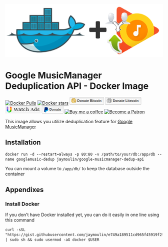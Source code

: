 ![logo](logo.png)

Google MusicManager Deduplication API - Docker Image
====================================================

[![Docker Pulls](https://img.shields.io/docker/pulls/jaymoulin/google-musicmanager-dedup-api.svg)](https://hub.docker.com/r/jaymoulin/google-musicmanager-dedup-api/)
[![Docker stars](https://img.shields.io/docker/stars/jaymoulin/google-musicmanager-dedup-api.svg)](https://hub.docker.com/r/jaymoulin/google-musicmanager-dedup-api/)
[![Bitcoin donation](https://github.com/jaymoulin/jaymoulin.github.io/raw/master/btc.png "Bitcoin donation")](https://m.freewallet.org/id/374ad82e/btc)
[![Litecoin donation](https://github.com/jaymoulin/jaymoulin.github.io/raw/master/ltc.png "Litecoin donation")](https://m.freewallet.org/id/374ad82e/ltc)
[![Watch Ads](https://github.com/jaymoulin/jaymoulin.github.io/raw/master/utip.png "Watch Ads")](https://utip.io/femtopixel)
[![PayPal donation](https://github.com/jaymoulin/jaymoulin.github.io/raw/master/ppl.png "PayPal donation")](https://www.paypal.me/jaymoulin)
[![Buy me a coffee](https://www.buymeacoffee.com/assets/img/custom_images/orange_img.png "Buy me a coffee")](https://www.buymeacoffee.com/3Yu8ajd7W)
[![Become a Patron](https://badgen.net/badge/become/a%20patron/F96854 "Become a Patron")](https://patreon.com/femtopixel)

This image allows you utilize deduplication feature for [Google MusicManager](https://github.com/jaymoulin/google-music-manager)

Installation
---

```
docker run -d --restart=always -p 80:80 -v /path/to/your/db:/app/db --name googlemusic-dedup jaymoulin/google-musicmanager-dedup-api
```

You can mount a volume to `/app/db/` to keep the database outside the container

Appendixes
---

### Install Docker

If you don't have Docker installed yet, you can do it easily in one line using this command
 
```
curl -sSL "https://gist.githubusercontent.com/jaymoulin/e749a189511cd965f45919f2f99e45f3/raw/0e650b38fde684c4ac534b254099d6d5543375f1/ARM%2520(Raspberry%2520PI)%2520Docker%2520Install" | sudo sh && sudo usermod -aG docker $USER
```
